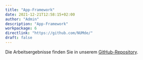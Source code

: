 ```yaml
---
title: "App-Framework"
date: 2021-12-21T12:58:15+02:00
author: "Admin"
description: "App-Framework"
workpackage: 6
directlink: "https://github.com/NUMde/"
draft: false
---
```


Die Arbeitsergebnisse finden Sie in unserem [GitHub-Repository](https://github.com/NUMde/).
